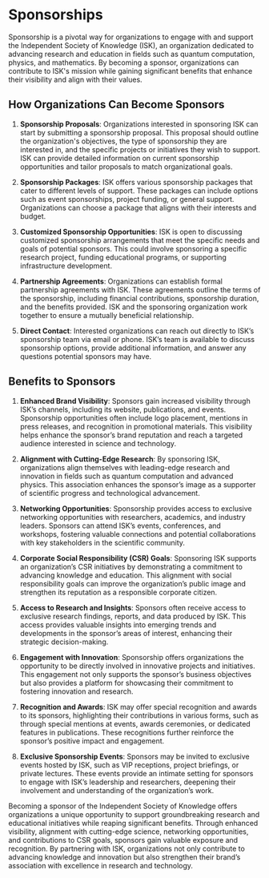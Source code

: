 # Sponsorships


Sponsorship is a pivotal way for organizations to engage with and support the Independent Society of Knowledge (ISK), an organization dedicated to advancing research and education in fields such as quantum computation, physics, and mathematics. By becoming a sponsor, organizations can contribute to ISK's mission while gaining significant benefits that enhance their visibility and align with their values.

## How Organizations Can Become Sponsors

1. **Sponsorship Proposals**:
   Organizations interested in sponsoring ISK can start by submitting a sponsorship proposal. This proposal should outline the organization's objectives, the type of sponsorship they are interested in, and the specific projects or initiatives they wish to support. ISK can provide detailed information on current sponsorship opportunities and tailor proposals to match organizational goals.

2. **Sponsorship Packages**:
   ISK offers various sponsorship packages that cater to different levels of support. These packages can include options such as event sponsorships, project funding, or general support. Organizations can choose a package that aligns with their interests and budget.

3. **Customized Sponsorship Opportunities**:
   ISK is open to discussing customized sponsorship arrangements that meet the specific needs and goals of potential sponsors. This could involve sponsoring a specific research project, funding educational programs, or supporting infrastructure development.

4. **Partnership Agreements**:
   Organizations can establish formal partnership agreements with ISK. These agreements outline the terms of the sponsorship, including financial contributions, sponsorship duration, and the benefits provided. ISK and the sponsoring organization work together to ensure a mutually beneficial relationship.

5. **Direct Contact**:
   Interested organizations can reach out directly to ISK’s sponsorship team via email or phone. ISK’s team is available to discuss sponsorship options, provide additional information, and answer any questions potential sponsors may have.

## Benefits to Sponsors

1. **Enhanced Brand Visibility**:
   Sponsors gain increased visibility through ISK’s channels, including its website, publications, and events. Sponsorship opportunities often include logo placement, mentions in press releases, and recognition in promotional materials. This visibility helps enhance the sponsor’s brand reputation and reach a targeted audience interested in science and technology.

2. **Alignment with Cutting-Edge Research**:
   By sponsoring ISK, organizations align themselves with leading-edge research and innovation in fields such as quantum computation and advanced physics. This association enhances the sponsor’s image as a supporter of scientific progress and technological advancement.

3. **Networking Opportunities**:
   Sponsorship provides access to exclusive networking opportunities with researchers, academics, and industry leaders. Sponsors can attend ISK’s events, conferences, and workshops, fostering valuable connections and potential collaborations with key stakeholders in the scientific community.

4. **Corporate Social Responsibility (CSR) Goals**:
   Sponsoring ISK supports an organization’s CSR initiatives by demonstrating a commitment to advancing knowledge and education. This alignment with social responsibility goals can improve the organization’s public image and strengthen its reputation as a responsible corporate citizen.

5. **Access to Research and Insights**:
   Sponsors often receive access to exclusive research findings, reports, and data produced by ISK. This access provides valuable insights into emerging trends and developments in the sponsor’s areas of interest, enhancing their strategic decision-making.

6. **Engagement with Innovation**:
   Sponsorship offers organizations the opportunity to be directly involved in innovative projects and initiatives. This engagement not only supports the sponsor’s business objectives but also provides a platform for showcasing their commitment to fostering innovation and research.

7. **Recognition and Awards**:
   ISK may offer special recognition and awards to its sponsors, highlighting their contributions in various forms, such as through special mentions at events, awards ceremonies, or dedicated features in publications. These recognitions further reinforce the sponsor’s positive impact and engagement.

8. **Exclusive Sponsorship Events**:
   Sponsors may be invited to exclusive events hosted by ISK, such as VIP receptions, project briefings, or private lectures. These events provide an intimate setting for sponsors to engage with ISK’s leadership and researchers, deepening their involvement and understanding of the organization’s work.



Becoming a sponsor of the Independent Society of Knowledge offers organizations a unique opportunity to support groundbreaking research and educational initiatives while reaping significant benefits. Through enhanced visibility, alignment with cutting-edge science, networking opportunities, and contributions to CSR goals, sponsors gain valuable exposure and recognition. By partnering with ISK, organizations not only contribute to advancing knowledge and innovation but also strengthen their brand’s association with excellence in research and technology.